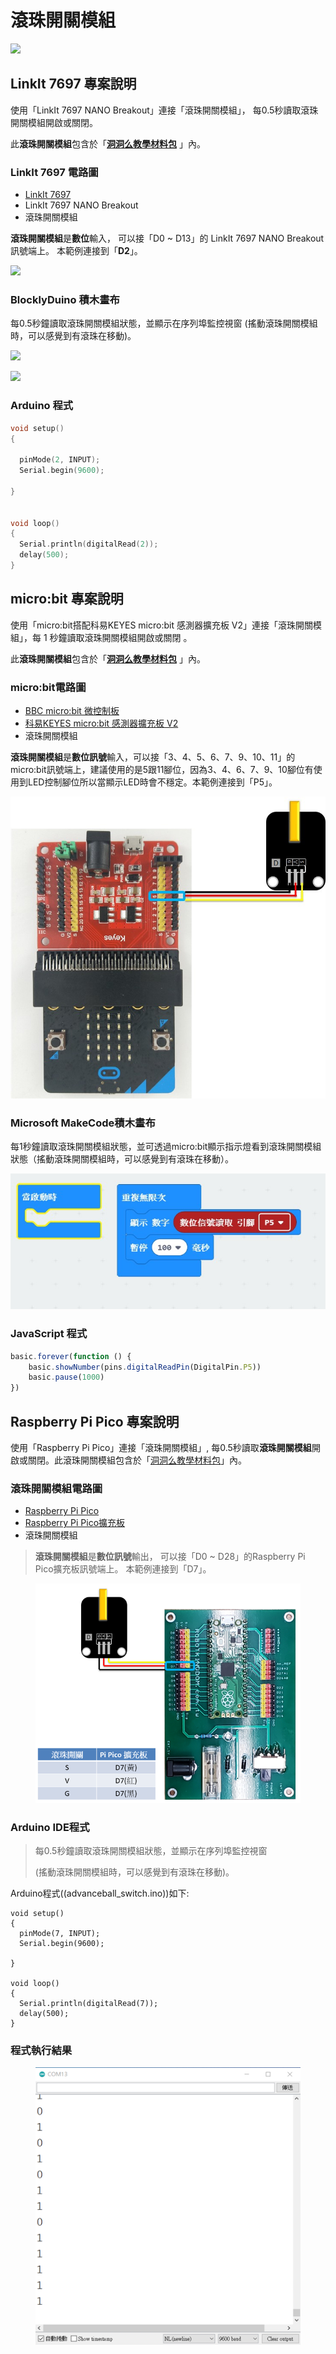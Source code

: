# 滾珠開關模組

![](../../.gitbook/assets/linkit7697\_advanceballswitch\_00.png)

## LinkIt 7697 專案說明

使用「LinkIt 7697 NANO Breakout」連接「滾珠開關模組」， 每0.5秒讀取滾珠開關模組開啟或關閉。

此**滾珠開關模組**包含於「[**洞洞么教學材料包**](https://www.robotkingdom.com.tw/product/rk-education-kit-001/) 」內。

### LinkIt 7697 電路圖

* [LinkIt 7697](https://www.robotkingdom.com.tw/product/linkit-7697/)
* LinkIt 7697 NANO Breakout
* 滾珠開關模組

**滾珠開關模組**是**數位**輸入， 可以接「D0 \~ D13」的 LinkIt 7697 NANO Breakout訊號端上。 本範例連接到「**D2**」。

![](../../.gitbook/assets/linkit7697\_advanceballswitch\_01.png)

### BlocklyDuino 積木畫布

每0.5秒鐘讀取滾珠開關模組狀態，並顯示在序列埠監控視窗 (搖動滾珠開關模組時，可以感覺到有滾珠在移動)。

![](../../.gitbook/assets/linkit7697\_advanceballswitch\_02.png)

![](../../.gitbook/assets/linkit7697\_advanceballswitch\_03.png)

### Arduino 程式

```c
void setup()
{

  pinMode(2, INPUT);
  Serial.begin(9600);

}


void loop()
{
  Serial.println(digitalRead(2));
  delay(500);
}
```

## micro:bit 專案說明

使用「micro:bit搭配科易KEYES micro:bit 感測器擴充板 V2」連接「滾珠開關模組」，每 1 秒鐘讀取滾珠開關模組開啟或關閉 。

此**滾珠開關模組**包含於「[**洞洞么教學材料包**](https://www.robotkingdom.com.tw/product/rk-education-kit-001/) 」內。

### micro:bit電路圖

* [BBC micro:bit 微控制板
  ](https://www.robotkingdom.com.tw/product/bbc-microbit-1/)
* [科易KEYES micro:bit 感測器擴充板 V2
  ](https://www.robotkingdom.com.tw/product/keyes-microbit-sensor-breakout-v2/)
* 滾珠開關模組

**滾珠開關模組**是**數位訊號**輸入，可以接「3、4、5、6、7、9、10、11」的 micro:bit訊號端上，建議使用的是5跟11腳位，因為3、4、6、7、9、10腳位有使用到LED控制腳位所以當顯示LED時會不穩定。本範例連接到「P5」。

![](<../../.gitbook/assets/01 (3) (2).JPG>)

### Microsoft MakeCode積木畫布

每1秒鐘讀取滾珠開關模組狀態，並可透過micro:bit顯示指示燈看到滾珠開關模組狀態（搖動滾珠開關模組時，可以感覺到有滾珠在移動）。

![](<../../.gitbook/assets/02 (4) (2).JPG>)

### JavaScript 程式

```javascript
basic.forever(function () {
    basic.showNumber(pins.digitalReadPin(DigitalPin.P5))
    basic.pause(1000)
})
```







## Raspberry Pi Pico 專案說明

使用「Raspberry Pi Pico」連接「滾珠開關模組」, 每0.5秒讀取**滾珠開關模組**開啟或關閉。此滾珠開關模組包含於「[洞洞么教學材料包](https://robotkingdom.com.tw/product/rk-education-kit-001/)」內。



### 滾珠開關模組電路圖

* [Raspberry Pi Pico](https://robotkingdom.com.tw/product/raspberry-pi-pico/)[
  ](https://www.robotkingdom.com.tw/product/bbc-microbit-1/)
* [Raspberry Pi Pico擴充板](https://robotkingdom.com.tw/product/pipico-education-kit-001/)[
  ](https://www.robotkingdom.com.tw/product/keyes-microbit-sensor-breakout-v2/)
* 滾珠開關模組

> **滾珠開關模組**是**數位訊號**輸出， 可以接「D0 \~ D28」的Raspberry Pi Pico擴充板訊號端上。 本範例連接到「D7」。

<figure><img src="../../.gitbook/assets/image (1).png" alt=""><figcaption></figcaption></figure>



### Arduino IDE程式

> 每0.5秒鐘讀取滾珠開關模組狀態，並顯示在序列埠監控視窗&#x20;
>
> (搖動滾珠開關模組時，可以感覺到有滾珠在移動)。



Arduino程式((advanceball\_switch.ino))如下:

```arduino
void setup()
{
  pinMode(7, INPUT);
  Serial.begin(9600);

}

void loop()
{
  Serial.println(digitalRead(7));
  delay(500);
}
```



### 程式執行結果

<figure><img src="../../.gitbook/assets/image.png" alt=""><figcaption></figcaption></figure>
